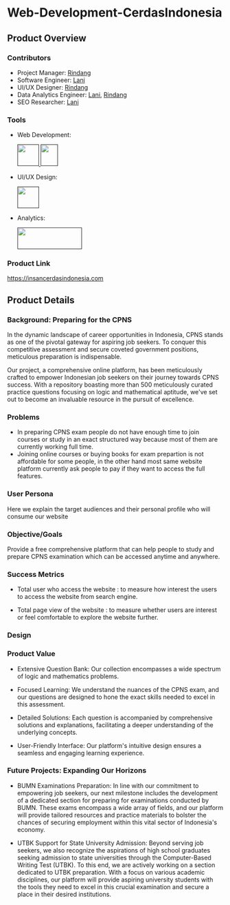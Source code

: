 # Web-Development-CerdasIndonesia

<h2>Product Overview</h2>
<h3>Contributors</h3>

 - Project Manager: [Rindang](https://github.com/rindangchi)
 - Software Engineer: [Lani](https://github.com/arrlanyhars)
 - UI/UX Designer: [Rindang](https://github.com/rindangchi)
 - Data Analytics Engineer: [Lani](https://github.com/arrlanyhars), [Rindang](https://github.com/rindangchi)
 - SEO Researcher: [Lani](https://github.com/arrlanyhars)

<h3>Tools</h3>

 - Web Development:

   <a href="" target="" rel=""> <img src="https://s.w.org/style/images/about/WordPress-logotype-wmark.png" alt="" width="50" height="50"/> </a> <a href="" target="" rel=""> <img src="https://upload.wikimedia.org/wikipedia/commons/thumb/d/d5/CSS3_logo_and_wordmark.svg/1200px-CSS3_logo_and_wordmark.svg.png" alt="" width="40" height="50"/> </a>
   
 - UI/UX Design:
   
   <a href="" target="" rel=""> <img src="https://cdn2.downdetector.com/static/uploads/logo/figma2.png" alt="" width="50" height="50"/> </a>
   
 - Analytics:

   <a href="" target="" rel=""> <img src="https://upload.wikimedia.org/wikipedia/commons/thumb/8/89/Logo_Google_Analytics.svg/1200px-Logo_Google_Analytics.svg.png" alt="" width="150" height="50"/> </a>

<h3>Product Link</h3>

https://insancerdasindonesia.com

<h2>Product Details</h2>
<h3>Background: Preparing for the CPNS</h3>
In the dynamic landscape of career opportunities in Indonesia, CPNS stands as one of the pivotal gateway for aspiring job seekers. To conquer this competitive assessment and secure coveted government positions, meticulous preparation is indispensable.

Our project, a comprehensive online platform, has been meticulously crafted to empower Indonesian job seekers on their journey towards CPNS success. With a repository boasting more than 500 meticulously curated practice questions focusing on logic and mathematical aptitude, we've set out to become an invaluable resource in the pursuit of excellence.

<h3>Problems</h3>

- In preparing CPNS exam people do not have enough time to join courses or study in an exact structured way because most of them are currently working full time.
- Joining online courses or buying books for exam prepartion is not affordable for some people, in the other hand most same website platform currently ask people to pay if they want to access the full features.
  
<h3>User Persona</h3>
Here we explain the target audiences and their personal profile who will consume our website



<h3>Objective/Goals</h3>

Provide a free comprehensive platform that can help people to study and prepare CPNS examination which can be accessed anytime and anywhere.


<h3>Success Metrics</h3>

 - Total user who access the website : to measure how interest the users to access the website from search engine. 
   
 - Total page view of the website : to measure whether users are interest or feel comfortable to explore the website further.


<h3>Design</h3>
<h3>Product Value</h3>

 - Extensive Question Bank: Our collection encompasses a wide spectrum of logic and mathematics problems.
   
 - Focused Learning: We understand the nuances of the CPNS exam, and our questions are designed to hone the exact skills needed to excel in this assessment.
   
 - Detailed Solutions: Each question is accompanied by comprehensive solutions and explanations, facilitating a deeper understanding of the underlying concepts.
   
 - User-Friendly Interface: Our platform's intuitive design ensures a seamless and engaging learning experience.

<h3>Future Projects: Expanding Our Horizons</h3>

 - BUMN Examinations Preparation: In line with our commitment to empowering job seekers, our next milestone includes the development of a dedicated section for preparing for examinations conducted by BUMN. These exams encompass a wide array of fields, and our platform will provide tailored resources and practice materials to bolster the chances of securing employment within this vital sector of Indonesia's economy.
 
 - UTBK Support for State University Admission: Beyond serving job seekers, we also recognize the aspirations of high school graduates seeking admission to state universities through the Computer-Based Writing Test (UTBK). To this end, we are actively working on a section dedicated to UTBK preparation. With a focus on various academic disciplines, our platform will provide aspiring university students with the tools they need to excel in this crucial examination and secure a place in their desired institutions.
